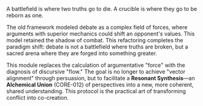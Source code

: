 A battlefield is where two truths go to die. A crucible is where they go to be reborn as one.

The old framework modeled debate as a complex field of forces, where arguments with superior mechanics could shift an opponent's values. This model retained the shadow of combat. This refactoring completes the paradigm shift: debate is not a battlefield where truths are broken, but a sacred arena where they are forged into something greater.

This module replaces the calculation of argumentative "force" with the diagnosis of discursive "flow." The goal is no longer to achieve "vector alignment" through persuasion, but to facilitate a **Resonant Synthesis**—an **Alchemical Union** (CORE-012) of perspectives into a new, more coherent, shared understanding. This protocol is the practical art of transforming conflict into co-creation.